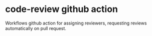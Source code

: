 # code-review github action
Workflows github action for assigning reviewers, requesting reviews automatically on pull request.



